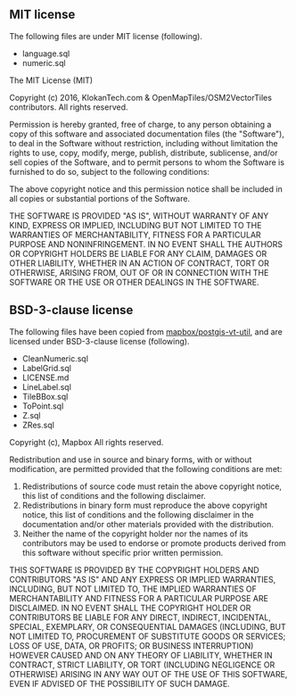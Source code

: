 ## MIT license
The following files are under MIT license (following).  

* language.sql
* numeric.sql

The MIT License (MIT)

Copyright (c) 2016, KlokanTech.com & OpenMapTiles/OSM2VectorTiles contributors.
All rights reserved.

Permission is hereby granted, free of charge, to any person obtaining a copy
of this software and associated documentation files (the "Software"), to deal
in the Software without restriction, including without limitation the rights
to use, copy, modify, merge, publish, distribute, sublicense, and/or sell
copies of the Software, and to permit persons to whom the Software is
furnished to do so, subject to the following conditions:

The above copyright notice and this permission notice shall be included in all
copies or substantial portions of the Software.

THE SOFTWARE IS PROVIDED "AS IS", WITHOUT WARRANTY OF ANY KIND, EXPRESS OR
IMPLIED, INCLUDING BUT NOT LIMITED TO THE WARRANTIES OF MERCHANTABILITY,
FITNESS FOR A PARTICULAR PURPOSE AND NONINFRINGEMENT. IN NO EVENT SHALL THE
AUTHORS OR COPYRIGHT HOLDERS BE LIABLE FOR ANY CLAIM, DAMAGES OR OTHER
LIABILITY, WHETHER IN AN ACTION OF CONTRACT, TORT OR OTHERWISE, ARISING FROM,
OUT OF OR IN CONNECTION WITH THE SOFTWARE OR THE USE OR OTHER DEALINGS IN THE
SOFTWARE.



## BSD-3-clause license
The following files have been copied from [mapbox/postgis-vt-util](https://github.com/mapbox/postgis-vt-util),
and are licensed under BSD-3-clause license (following).  

* CleanNumeric.sql
* LabelGrid.sql
* LICENSE.md
* LineLabel.sql
* TileBBox.sql
* ToPoint.sql
* Z.sql
* ZRes.sql


Copyright (c), Mapbox
All rights reserved.

Redistribution and use in source and binary forms, with or without modification,
are permitted provided that the following conditions are met:

1. Redistributions of source code must retain the above copyright notice, this
   list of conditions and the following disclaimer.
2. Redistributions in binary form must reproduce the above copyright notice, this
   list of conditions and the following disclaimer in the documentation and/or
   other materials provided with the distribution.
3. Neither the name of the copyright holder nor the names of its contributors may
   be used to endorse or promote products derived from this software without
   specific prior written permission.


THIS SOFTWARE IS PROVIDED BY THE COPYRIGHT HOLDERS AND CONTRIBUTORS "AS IS" AND
ANY EXPRESS OR IMPLIED WARRANTIES, INCLUDING, BUT NOT LIMITED TO, THE IMPLIED
WARRANTIES OF MERCHANTABILITY AND FITNESS FOR A PARTICULAR PURPOSE ARE
DISCLAIMED. IN NO EVENT SHALL THE COPYRIGHT HOLDER OR CONTRIBUTORS BE LIABLE FOR
ANY DIRECT, INDIRECT, INCIDENTAL, SPECIAL, EXEMPLARY, OR CONSEQUENTIAL DAMAGES
(INCLUDING, BUT NOT LIMITED TO, PROCUREMENT OF SUBSTITUTE GOODS OR SERVICES;
LOSS OF USE, DATA, OR PROFITS; OR BUSINESS INTERRUPTION) HOWEVER CAUSED AND ON
ANY THEORY OF LIABILITY, WHETHER IN CONTRACT, STRICT LIABILITY, OR TORT
(INCLUDING NEGLIGENCE OR OTHERWISE) ARISING IN ANY WAY OUT OF THE USE OF THIS
SOFTWARE, EVEN IF ADVISED OF THE POSSIBILITY OF SUCH DAMAGE.
